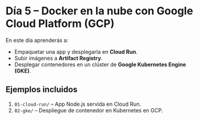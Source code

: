 # Día 5 – Docker en la nube con Google Cloud Platform (GCP)

En este día aprenderás a:
- Empaquetar una app y desplegarla en **Cloud Run**.
- Subir imágenes a **Artifact Registry**.
- Desplegar contenedores en un clúster de **Google Kubernetes Engine (GKE)**.

## Ejemplos incluidos
1. `01-cloud-run/` – App Node.js servida en Cloud Run.
2. `02-gke/` – Despliegue de contenedor en Kubernetes en GCP.
